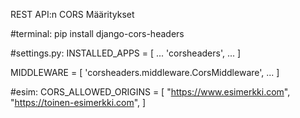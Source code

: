REST API:n CORS Määritykset

#terminal:
pip install django-cors-headers

#settings.py:
INSTALLED_APPS = [
    ...
    'corsheaders',
    ...
]

MIDDLEWARE = [
    'corsheaders.middleware.CorsMiddleware',
    ...
]

#esim:
CORS_ALLOWED_ORIGINS = [
    "https://www.esimerkki.com",
    "https://toinen-esimerkki.com",
]

